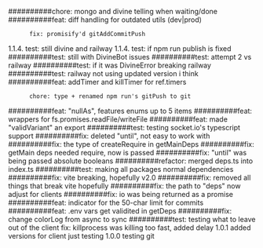 ##########chore: mongo and divine telling when waiting/done
##########feat: diff handling for outdated utils (dev|prod)

          fix: promisify'd gitAddCommitPush
1.1.4.    test: still divine and railway
1.1.4.    test: if npm run publish is fixed
##########test: still with DivineBot issues
##########test: attempt 2 vs railway
##########test: if it was DivineError breaking railway
##########test: railway not using updated version i think
##########feat: addTimer and killTimer for ref.timers

          chore: type + renamed npm run's gitPush to git
##########feat: "nullAs", features enums up to 5 items
##########feat: wrappers for fs.promises.readFile/writeFile
##########feat: made "validVariant" an export
##########test: testing socket.io's typescript support
##########fix: deleted "until", not easy to work with
##########fix: the type of createRequire in getMainDeps
##########fix: getMain deps needed require, now is passed
##########fix: "until" was being passed absolute booleans
##########refactor: merged deps.ts into index.ts
##########test: making all packages normal dependencies
##########fix: vite breaking, hopefully v2.0
##########fix: removed all things that break vite hopefully
##########fix: the path to "deps" now adjust for clients
##########fix: io was being returned as a promise
##########feat: indicator for the 50-char limit for commits
##########feat: .env vars get validited in getDeps
##########fix: change colorLog from async to sync
##########test: testing what to leave out of the client
					fix: killprocess was killing too fast, added delay
1.0.1     added versions for client
          just testing
1.0.0	    testing git